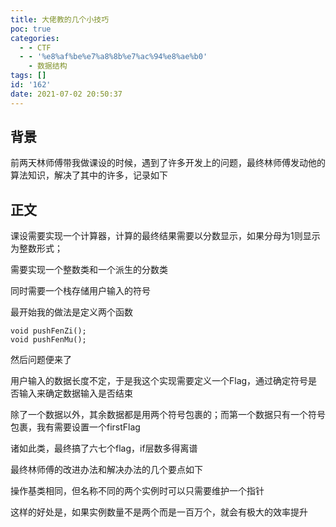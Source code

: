 ```yaml
---
title: 大佬教的几个小技巧
poc: true
categories:
  - - CTF
  - - '%e8%af%be%e7%a8%8b%e7%ac%94%e8%ae%b0'
    - 数据结构
tags: []
id: '162'
date: 2021-07-02 20:50:37
---
```


## 背景

前两天林师傅带我做课设的时候，遇到了许多开发上的问题，最终林师傅发动他的算法知识，解决了其中的许多，记录如下

## 正文

课设需要实现一个计算器，计算的最终结果需要以分数显示，如果分母为1则显示为整数形式；

需要实现一个整数类和一个派生的分数类

同时需要一个栈存储用户输入的符号

最开始我的做法是定义两个函数

```
void pushFenZi();
void pushFenMu();
```

然后问题便来了

用户输入的数据长度不定，于是我这个实现需要定义一个Flag，通过确定符号是否输入来确定数据输入是否结束

除了一个数据以外，其余数据都是用两个符号包裹的；而第一个数据只有一个符号包裹，我有需要设置一个firstFlag

诸如此类，最终搞了六七个flag，if层数多得离谱

最终林师傅的改进办法和解决办法的几个要点如下

操作基类相同，但名称不同的两个实例时可以只需要维护一个指针

这样的好处是，如果实例数量不是两个而是一百万个，就会有极大的效率提升